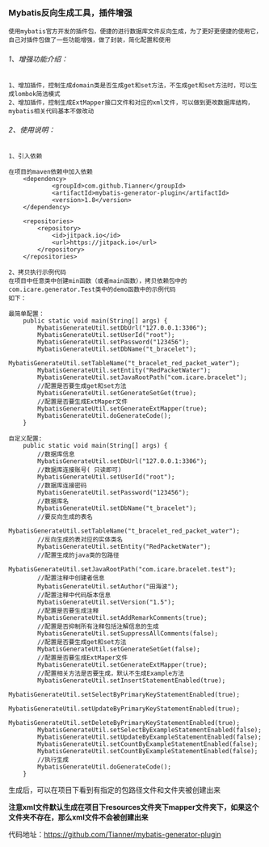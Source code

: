 ### Mybatis反向生成工具，插件增强

    使用mybatis官方开发的插件包，便捷的进行数据库文件反向生成，为了更好更便捷的使用它，
    自己对插件包做了一些功能增强，做了封装，简化配置和使用

###### 1、增强功能介绍：

    1、增加插件，控制生成domain类是否生成get和set方法，不生成get和set方法时，可以生成lombok简洁模式
    2、增加插件，控制生成ExtMapper接口文件和对应的xml文件，可以做到更改数据库结构，mybatis相关代码基本不做改动
        
###### 2、使用说明：
    
    1、引入依赖
  
```
在项目的maven依赖中加入依赖
	<dependency>
			<groupId>com.github.Tianner</groupId>
			<artifactId>mybatis-generator-plugin</artifactId>
			<version>1.8</version>
	</dependency>
	
    <repositories>
		<repository>
			<id>jitpack.io</id>
			<url>https://jitpack.io</url>
		</repository>
	</repositories>

```
    2、拷贝执行示例代码
    在项目中任意类中创建min函数（或者main函数），拷贝依赖包中的com.icare.generator.Test类中的demo函数中的示例代码
    如下：
     
```
最简单配置：
    public static void main(String[] args) {
        MybatisGenerateUtil.setDbUrl("127.0.0.1:3306");
        MybatisGenerateUtil.setUserId("root");
        MybatisGenerateUtil.setPassword("123456");
        MybatisGenerateUtil.setDbName("t_bracelet");
        MybatisGenerateUtil.setTableName("t_bracelet_red_packet_water");
        MybatisGenerateUtil.setEntity("RedPacketWater");
        MybatisGenerateUtil.setJavaRootPath("com.icare.bracelet");
        //配置是否要生成get和set方法
        MybatisGenerateUtil.setGenerateSetGet(true);
        //配置是否要生成ExtMaper文件
        MybatisGenerateUtil.setGenerateExtMapper(true);
        MybatisGenerateUtil.doGenerateCode();
    }
    
自定义配置:
    public static void main(String[] args) {
        //数据库信息
        MybatisGenerateUtil.setDbUrl("127.0.0.1:3306");
        //数据库连接账号( 只读即可)
        MybatisGenerateUtil.setUserId("root");
        //数据库连接密码
        MybatisGenerateUtil.setPassword("123456");
        //数据库名
        MybatisGenerateUtil.setDbName("t_bracelet");
        //要反向生成的表名
        MybatisGenerateUtil.setTableName("t_bracelet_red_packet_water");
        //反向生成的表对应的实体类名
        MybatisGenerateUtil.setEntity("RedPacketWater");
        //配置生成的java类的包路径
        MybatisGenerateUtil.setJavaRootPath("com.icare.bracelet.test");
        //配置注释中创建者信息
        MybatisGenerateUtil.setAuthor("田海波");
        //配置注释中代码版本信息
        MybatisGenerateUtil.setVersion("1.5");
        //配置是否要生成注释
        MybatisGenerateUtil.setAddRemarkComments(true);
        //配置是否抑制所有注释包括注解信息的生成
        MybatisGenerateUtil.setSuppressAllComments(false);
        //配置是否要生成get和set方法
        MybatisGenerateUtil.setGenerateSetGet(false);
        //配置是否要生成ExtMaper文件
        MybatisGenerateUtil.setGenerateExtMapper(true);
        //配置相关方法是否要生成，默认不生成Example方法
        MybatisGenerateUtil.setInsertStatementEnabled(true);
        MybatisGenerateUtil.setSelectByPrimaryKeyStatementEnabled(true);
        MybatisGenerateUtil.setUpdateByPrimaryKeyStatementEnabled(true);
        MybatisGenerateUtil.setDeleteByPrimaryKeyStatementEnabled(true);
        MybatisGenerateUtil.setSelectByExampleStatementEnabled(false);
        MybatisGenerateUtil.setUpdateByExampleStatementEnabled(false);
        MybatisGenerateUtil.setCountByExampleStatementEnabled(false);
        MybatisGenerateUtil.setCountByExampleStatementEnabled(false);
        //执行生成
        MybatisGenerateUtil.doGenerateCode();
    }
```

生成后，可以在项目下看到有指定的包路径文件和文件夹被创建出来

**注意xml文件默认生成在项目下resources文件夹下mapper文件夹下，如果这个文件夹不存在，那么xml文件不会被创建出来**

代码地址：https://github.com/Tianner/mybatis-generator-plugin